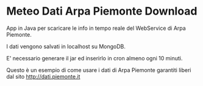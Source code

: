 Meteo Dati Arpa Piemonte Download
=======

App in Java per scaricare le info in tempo reale del WebService di Arpa Piemonte.

I dati vengono salvati in localhost su MongoDB.

E' necessario generare il jar ed inserirlo in cron almeno ogni 10 minuti.


Questo è un esempio di come usare i dati di Arpa Piemonte garantiti liberi dal sito
<a href="http://dati.piemonte.it">http://dati.piemonte.it</a>



